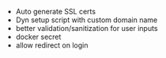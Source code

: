 -   Auto generate SSL certs
-   Dyn setup script with custom domain name
-   better validation/sanitization for user inputs
-   docker secret
-   allow redirect on login

